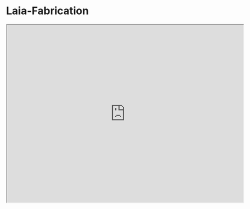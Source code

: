 # Laia-Fabrication

<iframe src="https://drive.google.com/file/d/1dtR_wF1UVMq9Dgq04qaGHV-XRhvPtxAn/preview" width="640" height="480" allow="autoplay"></iframe>
